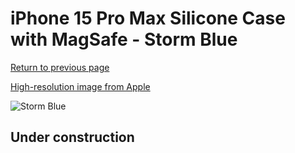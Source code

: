 # iPhone 15 Pro Max Silicone Case with MagSafe - Storm Blue

[Return to previous page](/iphone_15)

[High-resolution image from Apple](https://store.storeimages.cdn-apple.com/8756/as-images.apple.com/is/MT1P3?wid=4500&hei=4500&fmt=png)

<div style="width: 512px"><img src="/almost_uncompressed/MT1P3.webp" alt="Storm Blue"></div>

## Under construction
